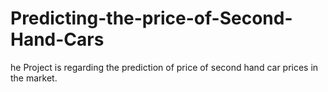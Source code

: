 # Predicting-the-price-of-Second-Hand-Cars
he Project is regarding the prediction of price of second hand car prices in the market.
